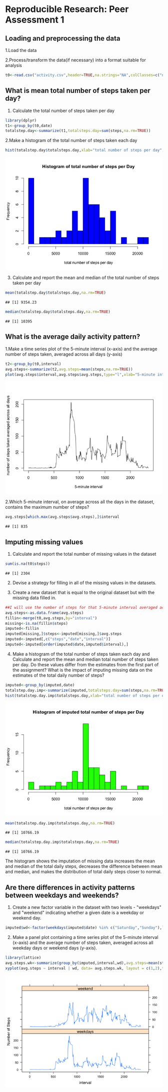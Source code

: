 # Reproducible Research: Peer Assessment 1

## Loading and preprocessing the data
1.Load the data

2.Process/transform the data(if necessary) into a format suitable for analysis

```r
t0<-read.csv("activity.csv",header=TRUE,na.strings="NA",colClasses=c("numeric","Date","numeric"))
```

## What is mean total number of steps taken per day?
1. Calculate the total number of steps taken per day

```r
library(dplyr)
t1<-group_by(t0,date)
totalstep.day<-summarize(t1,totalsteps.day=sum(steps,na.rm=TRUE))
```

2.Make a histogram of the total number of steps taken each day

```r
hist(totalstep.day$totalsteps.day,xlab="total number of steps per day", main="Histogram of total number of steps per Day",breaks=25,col="blue")
```

![](PA1_template_files/figure-html/unnamed-chunk-3-1.png) 

3. Calculate and report the mean and median of the total number of steps taken per day

```r
mean(totalstep.day$totalsteps.day,na.rm=TRUE)
```

```
## [1] 9354.23
```

```r
median(totalstep.day$totalsteps.day,na.rm=TRUE)
```

```
## [1] 10395
```
## What is the average daily activity pattern?
1.Make a time series plot of the 5-minute interval (x-axis) and the average number of steps taken, averaged across all days (y-axis)

```r
t2<-group_by(t0,interval)
avg.steps<-summarize(t2,avg.steps=mean(steps,na.rm=TRUE))
plot(avg.steps$interval,avg.steps$avg.steps,type="l",xlab="5-minute interval",ylab="number of steps taken averaged across all days")
```

![](PA1_template_files/figure-html/unnamed-chunk-5-1.png) 

2.Which 5-minute interval, on average across all the days in the dataset, contains the maximum number of steps?

```r
avg.steps[which.max(avg.steps$avg.steps),]$interval
```

```
## [1] 835
```


## Imputing missing values

1. Calculate and report the total number of missing values in the dataset

```r
sum(is.na(t0$steps))
```

```
## [1] 2304
```

2. Devise a strategy for filling in all of the missing values in the datasets.

3. Create a new dataset that is equal to the original dataset but with the missing data filled in.


```r
##I will use the number of steps for that 5-minute interval averaged acrossed all the days to fill in if missing. First merge the original data with the avgerage means by interval, then fill in the missing and reorder the dataset.
avg.steps<-as.data.frame(avg.steps)
fillin<-merge(t0,avg.steps,by="interval")
missing<-is.na(fillin$steps)
imputed<-fillin
imputed[missing,]$steps<-imputed[missing,]$avg.steps
imputed<-imputed[,c("steps","date","interval")]
imputed<-imputed[order(imputed$date,imputed$interval),]
```

4. Make a histogram of the total number of steps taken each day and Calculate and report the mean and median total number of steps taken per day. Do these values differ from the estimates from the first part of the assignment? What is the impact of imputing missing data on the estimates of the total daily number of steps?


```r
imputed<-group_by(imputed,date)
totalstep.day.imp<-summarize(imputed,totalsteps.day=sum(steps,na.rm=TRUE))
hist(totalstep.day.imp$totalsteps.day,xlab="total number of steps per day", main="Histogram of imputed total number of steps per Day",breaks=25,col="green")
```

![](PA1_template_files/figure-html/unnamed-chunk-9-1.png) 

```r
mean(totalstep.day.imp$totalsteps.day,na.rm=TRUE)
```

```
## [1] 10766.19
```

```r
median(totalstep.day.imp$totalsteps.day,na.rm=TRUE)
```

```
## [1] 10766.19
```

The histogram shows the imputation of missing data increases the mean and median of the total daily steps, decreases the difference between mean and median, and makes the distribution of total daily steps closer to normal.

## Are there differences in activity patterns between weekdays and weekends?

1. Create a new factor variable in the dataset with two levels - "weekdays" and "weekend" indicating whether a given date is a weekday or weekend day.


```r
imputed$wd<-factor(weekdays(imputed$date) %in% c("Saturday","Sunday"),labels=c("weekdays","weekend"))
```
2. Make a panel plot containing a time series plot of the 5-minute interval (x-axis) and the average number of steps taken, averaged across all weekday days or weekend days (y-axis).


```r
library(lattice)
avg.steps.wk<-summarize(group_by(imputed,interval,wd),avg.steps=mean(steps,na.rm=TRUE))
xyplot(avg.steps ~ interval | wd, data= avg.steps.wk, layout = c(1,2),type="l",ylab="Number of Steps")
```

![](PA1_template_files/figure-html/unnamed-chunk-11-1.png) 

